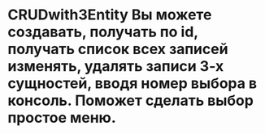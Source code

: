 # CRUDwith3Entity Вы можете создавать, получать по id, получать список всех записей изменять, удалять записи 3-х сущностей, вводя номер выбора в консоль. Поможет сделать выбор простое меню.
